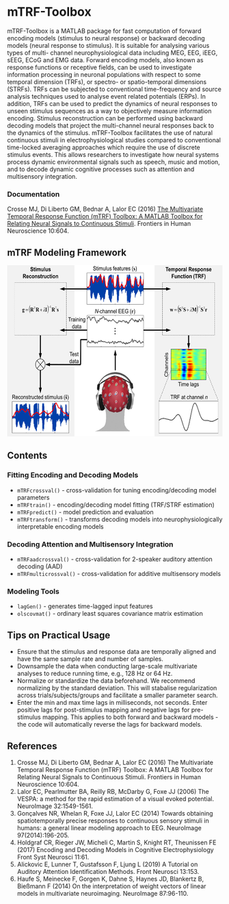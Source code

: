 # mTRF-Toolbox
mTRF-Toolbox is a MATLAB package for fast computation of forward encoding
models (stimulus to neural response) or backward decoding models (neural
response to stimulus). It is suitable for analysing various types of multi-
channel neurophysiological data including MEG, EEG, iEEG, sEEG, ECoG and 
EMG data. Forward encoding models, also known as response functions or 
receptive fields, can be used to investigate information processing in 
neuronal populations with respect to some temporal dimension (TRFs), or 
spectro- or spatio-temporal dimensions (STRFs). TRFs can be subjected to 
conventional time-frequency and source analysis techniques used to analyse
event related potentials (ERPs). In addition, TRFs can be used to predict
the dynamics of neural responses to unseen stimulus sequences as a way to 
objectively measure information encoding. Stimulus reconstruction can be 
performed using backward decoding models that project the multi-channel 
neural responses back to the dynamics of the stimulus. mTRF-Toolbox 
facilitates the use of natural continuous stimuli in electrophysiological 
studies compared to conventional time-locked averaging approaches which 
require the use of discrete stimulus events. This allows researchers to 
investigate how neural systems process dynamic environmental signals such 
as speech, music and motion, and to decode dynamic cognitive processes such
as attention and multisensory integration.

### Documentation
Crosse MJ, Di Liberto GM, Bednar A, Lalor EC (2016) [The Multivariate Temporal Response Function (mTRF) Toolbox: A MATLAB Toolbox for Relating Neural Signals to Continuous Stimuli](http://mickcrosse.com/assets/pubs/Crosse_etal_FrontHumNeurosci_2016.pdf). Frontiers in Human Neuroscience 10:604.

## mTRF Modeling Framework
<img src="doc/mTRF-Toolbox.png" width="600" height="400">

## Contents
### Fitting Encoding and Decoding Models
* `mTRFcrossval()` - cross-validation for tuning encoding/decoding model parameters
* `mTRFtrain()` - encoding/decoding model fitting (TRF/STRF estimation)
* `mTRFpredict()` - model prediction and evaluation
* `mTRFtransform()` - transforms decoding models into neurophysiologically interpretable encoding models
 
### Decoding Attention and Multisensory Integration
* `mTRFaadcrossval()` - cross-validation for 2-speaker auditory attention decoding (AAD) 
* `mTRFmulticrossval()` - cross-validation for additive multisensory models

### Modeling Tools
* `lagGen()` - generates time-lagged input features
* `olscovmat()` - ordinary least squares covariance matrix estimation

## Tips on Practical Usage
* Ensure that the stimulus and response data are temporally aligned and 
  have the same sample rate and number of samples.
* Downsample the data when conducting large-scale multivariate analyses
  to reduce running time, e.g., 128 Hz or 64 Hz.
* Normalize or standardize the data beforehand. We recommend normalizing 
  by the standard deviation. This will stabalise regularization across 
  trials/subjects/groups and facilitate a smaller parameter search.
* Enter the min and max time lags in milliseconds, not seconds. Enter 
  positive lags for post-stimulus mapping and negative lags for pre-
  stimulus mapping. This applies to both forward and backward models - 
  the code will automatically reverse the lags for backward models.

## References
1. Crosse MJ, Di Liberto GM, Bednar A, Lalor EC (2016) The Multivariate Temporal Response Function (mTRF) Toolbox: A MATLAB Toolbox for Relating Neural Signals to Continuous Stimuli. Frontiers in Human Neuroscience 10:604.
2. Lalor EC, Pearlmutter BA, Reilly RB, McDarby G, Foxe JJ (2006) The VESPA: a method for the rapid estimation of a visual evoked potential. NeuroImage 32:1549-1561.
3. Gonçalves NR, Whelan R, Foxe JJ, Lalor EC (2014) Towards obtaining spatiotemporally precise responses to continuous sensory stimuli in humans: a general linear modeling approach to EEG. NeuroImage 97(2014):196-205.
4. Holdgraf CR, Rieger JW, Micheli C, Martin S, Knight RT, Theunissen FE (2017) Encoding and Decoding Models in Cognitive Electrophysiology Front Syst Neurosci 11:61.
5. Alickovic E, Lunner T, Gustafsson F, Ljung L (2019) A Tutorial on Auditory Attention Identification Methods. Front Neurosci 13:153.
6. Haufe S, Meinecke F, Gorgen K, Dahne S, Haynes JD, Blankertz B, Bießmann F (2014) On the interpretation of weight vectors of linear models in multivariate neuroimaging. NeuroImage 87:96-110.
